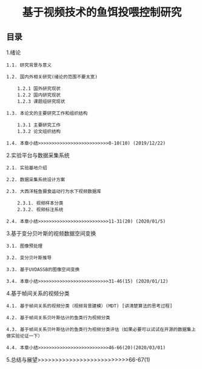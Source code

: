 # <center> 基于视频技术的鱼饵投喂控制研究 </center>
## 目录
1.绪论

    1.1. 研究背景与意义

    1.2. 国内外相关研究(绪论的范围不要太宽)

        1.2.1 国外研究现状
        1.2.2 国内研究现状
        1.2.3 课题组研究现状

    1.3. 本论文的主要研究工作和组织结构

        1.3.1 主要研究工作
        1.3.2 论文组织结构

    1.4. 本章小结>>>>>>>>>>>>>>>>>>>>>>>>>>0-10(10) (2019/12/22)

2.实验平台与数据采集系统

    2.1. 实验基地介绍

    2.2. 数据采集系统设计方案

    2.3. 大西洋鲑鱼摄食运动行为水下视频数据库

        2.3.1. 视频样本分类
        2.3.2. 视频标注系统

    2.4. 本章小结>>>>>>>>>>>>>>>>>>>>>>>>>>11-31(20) (2020/01/5)

3.基于变分贝叶斯的视频数据空间变换

    3.1. 图像预处理

    3.2. 变分贝叶斯推导

    3.3. 基于UVDASSB的图像空间变换

    3.4. 本章小结>>>>>>>>>>>>>>>>>>>>>>>>>>31-46(15) (2020/01/12)

4.基于帧间关系的视频分类

    4.1. 基于帧间关系的视频分类（视频背景建模）(MDT) [讲清楚算法的思考过程]

    4.2. 基于帧间关系贝叶斯估计的鱼类行为视频分类

    4.3. 基于帧间关系贝叶斯估计的鱼类行为视频分类评估（如果必要可以试试在开源的数据集上做实验论证一下）

    4.4. 本章小结>>>>>>>>>>>>>>>>>>>>>>>>>>46-66(20)(2020/03/01)

5.总结与展望>>>>>>>>>>>>>>>>>>>>>>>>>>66-67(1)